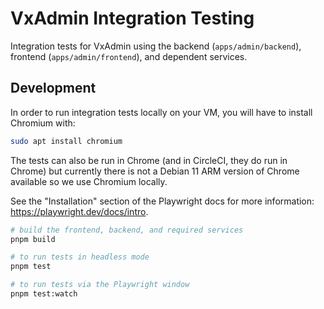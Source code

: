 # VxAdmin Integration Testing

Integration tests for VxAdmin using the backend (`apps/admin/backend`), frontend
(`apps/admin/frontend`), and dependent services.

## Development

In order to run integration tests locally on your VM, you will have to install
Chromium with:

```bash
sudo apt install chromium
```

The tests can also be run in Chrome (and in CircleCI, they do run in Chrome) but
currently there is not a Debian 11 ARM version of Chrome available so we use
Chromium locally.

See the "Installation" section of the Playwright docs for more information:
https://playwright.dev/docs/intro.

```bash
# build the frontend, backend, and required services
pnpm build

# to run tests in headless mode
pnpm test

# to run tests via the Playwright window
pnpm test:watch
```
